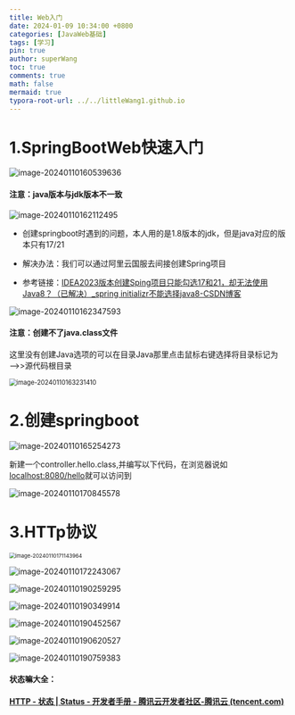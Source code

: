 ```yaml
---
title: Web入门
date: 2024-01-09 10:34:00 +0800
categories: [JavaWeb基础]
tags: [学习]
pin: true
author: superWang
toc: true
comments: true
math: false
mermaid: true
typora-root-url: ../../littleWang1.github.io
---
```


# 1.SpringBootWeb快速入门

![image-20240110160539636](/assets/blog_res/2024-01-09-Web入门.assets/image-20240110160539636.png)

#### 注意：java版本与jdk版本不一致

<img src="/assets/blog_res/2024-01-09-Web入门.assets/image-20240110162112495.png" alt="image-20240110162112495"  />

- 创建springboot时遇到的问题，本人用的是1.8版本的jdk，但是java对应的版本只有17/21

- 解决办法：我们可以通过阿里云国服去间接创建Spring项目
- 参考链接：[IDEA2023版本创建Sping项目只能勾选17和21，却无法使用Java8？（已解决）_spring initializr不能选择java8-CSDN博客](https://blog.csdn.net/qq_44231797/article/details/134630733)

![image-20240110162347593](/assets/blog_res/2024-01-09-Web入门.assets/image-20240110162347593.png)

#### 注意：创建不了java.class文件

这里没有创建Java选项的可以在目录Java那里点击鼠标右键选择将目录标记为——>>源代码根目录

<img src="/assets/blog_res/2024-01-09-Web入门.assets/image-20240110163231410.png" alt="image-20240110163231410" style="zoom:80%;" />

# 2.创建springboot

![image-20240110165254273](/assets/blog_res/2024-01-09-Web入门.assets/image-20240110165254273.png)

新建一个controller.hello.class,并编写以下代码，在浏览器说如[localhost:8080/hello](http://localhost:8080/hello)就可以访问到

![image-20240110170845578](/assets/blog_res/2024-01-09-Web入门.assets/image-20240110170845578.png)

# 3.HTTp协议

<img src="/assets/blog_res/2024-01-09-Web入门.assets/image-20240110171143964.png" alt="image-20240110171143964" style="zoom:67%;" />

![image-20240110172243067](/assets/blog_res/2024-01-09-Web入门.assets/image-20240110172243067.png)

 

 

![image-20240110190259295](/assets/blog_res/2024-01-09-Web入门.assets/image-20240110190259295.png)

![image-20240110190349914](/assets/blog_res/2024-01-09-Web入门.assets/image-20240110190349914.png)

![image-20240110190452567](/assets/blog_res/2024-01-09-Web入门.assets/image-20240110190452567.png) 

![image-20240110190620527](/assets/blog_res/2024-01-09-Web入门.assets/image-20240110190620527.png)

![image-20240110190759383](/assets/blog_res/2024-01-09-Web入门.assets/image-20240110190759383.png)

#### 状态嘛大全：

####  [HTTP - 状态 | Status - 开发者手册 - 腾讯云开发者社区-腾讯云 (tencent.com)](https://cloud.tencent.com/developer/chapter/13553)
